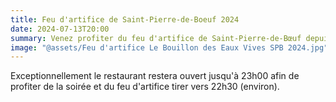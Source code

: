 ```yaml
---
title: Feu d'artifice de Saint-Pierre-de-Boeuf 2024
date: 2024-07-13T20:00
summary: Venez profiter du feu d'artifice de Saint-Pierre-de-Bœuf depuis la terrasse du Bouillon des Eaux-Vives
image: "@assets/Feu d'artifice Le Bouillon des Eaux Vives SPB 2024.jpg"
---
```

Exceptionnellement le restaurant restera ouvert jusqu'à 23h00 afin de profiter de la soirée et du feu d'artifice tirer vers 22h30 (environ).
